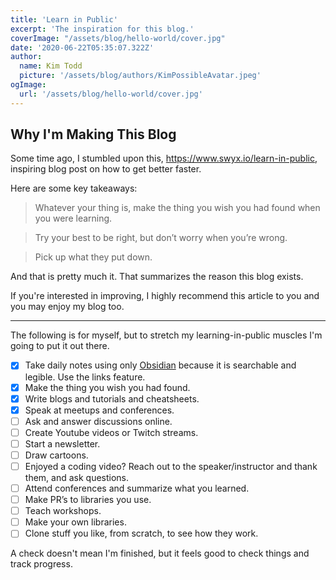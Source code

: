 ```yaml
---
title: 'Learn in Public'
excerpt: 'The inspiration for this blog.'
coverImage: "/assets/blog/hello-world/cover.jpg"
date: '2020-06-22T05:35:07.322Z'
author:
  name: Kim Todd
  picture: '/assets/blog/authors/KimPossibleAvatar.jpeg'
ogImage:
  url: '/assets/blog/hello-world/cover.jpg'
---
```


## Why I'm Making This Blog

Some time ago, I stumbled upon this, <https://www.swyx.io/learn-in-public>, inspiring blog post on how to get better faster.

Here are some key takeaways:

> Whatever your thing is, make the thing you wish you had found when you were learning.

> Try your best to be right, but don’t worry when you’re wrong.

> Pick up what they put down.

And that is pretty much it. That summarizes the reason this blog exists.

If you're interested in improving, I highly recommend this article to you and you may enjoy my blog too.

---

The following is for myself, but to stretch my learning-in-public muscles I'm going to put it out there.

- [x] Take daily notes using only [Obsidian](https://obsidian.md/) because it is searchable and legible. Use the links feature.
- [x] Make the thing you wish you had found.
- [x] Write blogs and tutorials and cheatsheets.
- [x] Speak at meetups and conferences.
- [ ] Ask and answer discussions online.
- [ ] Create Youtube videos or Twitch streams.
- [ ] Start a newsletter.
- [ ] Draw cartoons.
- [ ] Enjoyed a coding video? Reach out to the speaker/instructor and thank them, and ask questions.
- [ ] Attend conferences and summarize what you learned.
- [ ] Make PR’s to libraries you use.
- [ ] Teach workshops.
- [ ] Make your own libraries.
- [ ] Clone stuff you like, from scratch, to see how they work.

A check doesn't mean I'm finished, but it feels good to check things and track progress.
